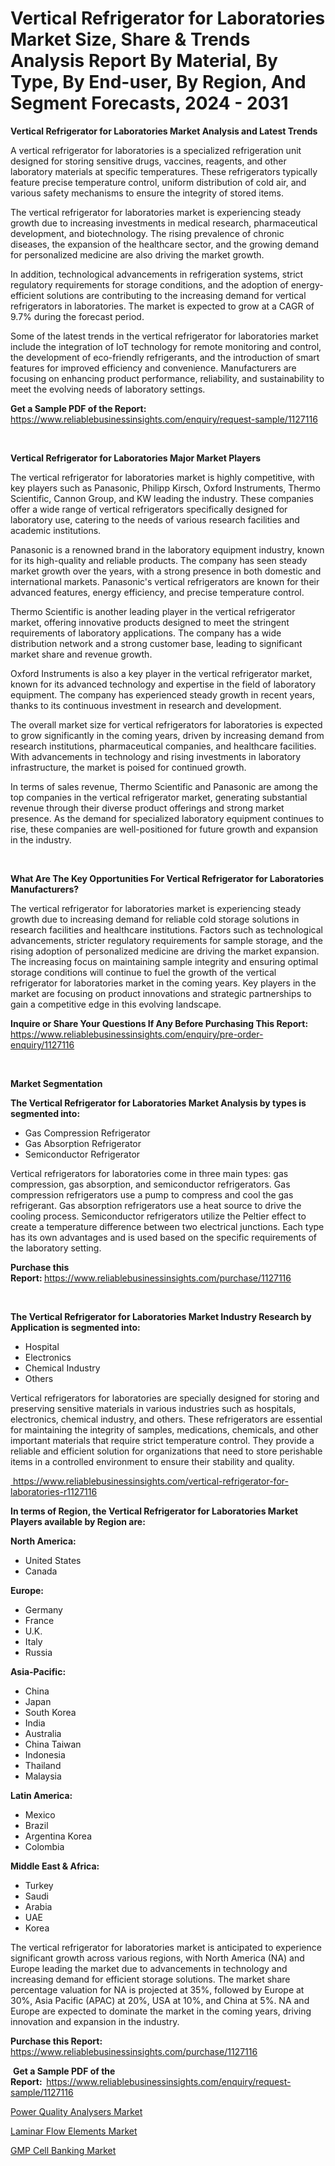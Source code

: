 <p><h1>Vertical Refrigerator for Laboratories Market Size, Share & Trends Analysis Report By Material, By Type, By End-user, By Region, And Segment Forecasts, 2024 - 2031</h1></p><p><strong>Vertical Refrigerator for Laboratories Market Analysis and Latest Trends</strong></p>
<p><p>A vertical refrigerator for laboratories is a specialized refrigeration unit designed for storing sensitive drugs, vaccines, reagents, and other laboratory materials at specific temperatures. These refrigerators typically feature precise temperature control, uniform distribution of cold air, and various safety mechanisms to ensure the integrity of stored items.</p><p>The vertical refrigerator for laboratories market is experiencing steady growth due to increasing investments in medical research, pharmaceutical development, and biotechnology. The rising prevalence of chronic diseases, the expansion of the healthcare sector, and the growing demand for personalized medicine are also driving the market growth.</p><p>In addition, technological advancements in refrigeration systems, strict regulatory requirements for storage conditions, and the adoption of energy-efficient solutions are contributing to the increasing demand for vertical refrigerators in laboratories. The market is expected to grow at a CAGR of 9.7% during the forecast period.</p><p>Some of the latest trends in the vertical refrigerator for laboratories market include the integration of IoT technology for remote monitoring and control, the development of eco-friendly refrigerants, and the introduction of smart features for improved efficiency and convenience. Manufacturers are focusing on enhancing product performance, reliability, and sustainability to meet the evolving needs of laboratory settings.</p></p>
<p><strong>Get a Sample PDF of the Report:&nbsp;</strong> <a href="https://www.reliablebusinessinsights.com/enquiry/request-sample/1127116">https://www.reliablebusinessinsights.com/enquiry/request-sample/1127116</a></p>
<p>&nbsp;</p>
<p><strong>Vertical Refrigerator for Laboratories Major Market Players</strong></p>
<p><p>The vertical refrigerator for laboratories market is highly competitive, with key players such as Panasonic, Philipp Kirsch, Oxford Instruments, Thermo Scientific, Cannon Group, and KW leading the industry. These companies offer a wide range of vertical refrigerators specifically designed for laboratory use, catering to the needs of various research facilities and academic institutions.</p><p>Panasonic is a renowned brand in the laboratory equipment industry, known for its high-quality and reliable products. The company has seen steady market growth over the years, with a strong presence in both domestic and international markets. Panasonic's vertical refrigerators are known for their advanced features, energy efficiency, and precise temperature control.</p><p>Thermo Scientific is another leading player in the vertical refrigerator market, offering innovative products designed to meet the stringent requirements of laboratory applications. The company has a wide distribution network and a strong customer base, leading to significant market share and revenue growth.</p><p>Oxford Instruments is also a key player in the vertical refrigerator market, known for its advanced technology and expertise in the field of laboratory equipment. The company has experienced steady growth in recent years, thanks to its continuous investment in research and development.</p><p>The overall market size for vertical refrigerators for laboratories is expected to grow significantly in the coming years, driven by increasing demand from research institutions, pharmaceutical companies, and healthcare facilities. With advancements in technology and rising investments in laboratory infrastructure, the market is poised for continued growth.</p><p>In terms of sales revenue, Thermo Scientific and Panasonic are among the top companies in the vertical refrigerator market, generating substantial revenue through their diverse product offerings and strong market presence. As the demand for specialized laboratory equipment continues to rise, these companies are well-positioned for future growth and expansion in the industry.</p></p>
<p>&nbsp;</p>
<p><strong>What Are The Key Opportunities For Vertical Refrigerator for Laboratories Manufacturers?</strong></p>
<p><p>The vertical refrigerator for laboratories market is experiencing steady growth due to increasing demand for reliable cold storage solutions in research facilities and healthcare institutions. Factors such as technological advancements, stricter regulatory requirements for sample storage, and the rising adoption of personalized medicine are driving the market expansion. The increasing focus on maintaining sample integrity and ensuring optimal storage conditions will continue to fuel the growth of the vertical refrigerator for laboratories market in the coming years. Key players in the market are focusing on product innovations and strategic partnerships to gain a competitive edge in this evolving landscape.</p></p>
<p><strong>Inquire or Share Your Questions If Any Before Purchasing This Report:</strong> <a href="https://www.reliablebusinessinsights.com/enquiry/pre-order-enquiry/1127116">https://www.reliablebusinessinsights.com/enquiry/pre-order-enquiry/1127116</a></p>
<p>&nbsp;</p>
<p><strong>Market Segmentation</strong></p>
<p><strong>The Vertical Refrigerator for Laboratories Market Analysis by types is segmented into:</strong></p>
<p><ul><li>Gas Compression Refrigerator</li><li>Gas Absorption Refrigerator</li><li>Semiconductor Refrigerator</li></ul></p>
<p><p>Vertical refrigerators for laboratories come in three main types: gas compression, gas absorption, and semiconductor refrigerators. Gas compression refrigerators use a pump to compress and cool the gas refrigerant. Gas absorption refrigerators use a heat source to drive the cooling process. Semiconductor refrigerators utilize the Peltier effect to create a temperature difference between two electrical junctions. Each type has its own advantages and is used based on the specific requirements of the laboratory setting.</p></p>
<p><strong>Purchase this Report:&nbsp;</strong><a href="https://www.reliablebusinessinsights.com/purchase/1127116">https://www.reliablebusinessinsights.com/purchase/1127116</a></p>
<p>&nbsp;</p>
<p><strong>The Vertical Refrigerator for Laboratories Market Industry Research by Application is segmented into:</strong></p>
<p><ul><li>Hospital</li><li>Electronics</li><li>Chemical Industry</li><li>Others</li></ul></p>
<p><p>Vertical refrigerators for laboratories are specially designed for storing and preserving sensitive materials in various industries such as hospitals, electronics, chemical industry, and others. These refrigerators are essential for maintaining the integrity of samples, medications, chemicals, and other important materials that require strict temperature control. They provide a reliable and efficient solution for organizations that need to store perishable items in a controlled environment to ensure their stability and quality.</p></p>
<p><a href="https://www.reliablebusinessinsights.com/vertical-refrigerator-for-laboratories-r1127116">&nbsp;https://www.reliablebusinessinsights.com/vertical-refrigerator-for-laboratories-r1127116</a></p>
<p><strong>In terms of Region, the Vertical Refrigerator for Laboratories Market Players available by Region are:</strong></p>
<p>
    <p> <strong> North America: </strong>
        <ul>
            <li>United States</li>
            <li>Canada</li>
        </ul>
        </p> 
    <p> <strong> Europe: </strong>
        <ul>
            <li>Germany</li>
            <li>France</li>
            <li>U.K.</li>
            <li>Italy</li>
            <li>Russia</li>
        </ul>
        </p> 
    <p> <strong> Asia-Pacific: </strong>
        <ul>
            <li>China</li>
            <li>Japan</li>
            <li>South Korea</li>
            <li>India</li>
            <li>Australia</li>
            <li>China Taiwan</li>
            <li>Indonesia</li>
            <li>Thailand</li>
            <li>Malaysia</li>
        </ul>
        </p> 
    <p> <strong> Latin America: </strong>
        <ul>
            <li>Mexico</li>
            <li>Brazil</li>
            <li>Argentina Korea</li>
            <li>Colombia</li>
        </ul>
        </p> 
    <p> <strong> Middle East & Africa: </strong>
        <ul>
            <li>Turkey</li>
            <li>Saudi</li>
            <li>Arabia</li>
            <li>UAE</li>
            <li>Korea</li>
        </ul>
    </p>
    </p>
<p><p>The vertical refrigerator for laboratories market is anticipated to experience significant growth across various regions, with North America (NA) and Europe leading the market due to advancements in technology and increasing demand for efficient storage solutions. The market share percentage valuation for NA is projected at 35%, followed by Europe at 30%, Asia Pacific (APAC) at 20%, USA at 10%, and China at 5%. NA and Europe are expected to dominate the market in the coming years, driving innovation and expansion in the industry.</p></p>
<p><strong>Purchase this Report: </strong><a href="https://www.reliablebusinessinsights.com/purchase/1127116">https://www.reliablebusinessinsights.com/purchase/1127116</a></p>
<p>&nbsp;<strong>Get a Sample PDF of the Report:&nbsp;&nbsp;</strong><a href="https://www.reliablebusinessinsights.com/enquiry/request-sample/1127116">https://www.reliablebusinessinsights.com/enquiry/request-sample/1127116</a></p>
<p><strong></strong></p>
<p><p><a href="https://github.com/amirvaghari/Market-Research-Report-List-1/blob/main/power-quality-analysers-market.md">Power Quality Analysers Market</a></p><p><a href="https://github.com/JennyferFeil2023/Market-Research-Report-List-1/blob/main/laminar-flow-elements-market.md">Laminar Flow Elements Market</a></p><p><a href="https://view.publitas.com/reportprime-1/insights-into-the-gmp-cell-banking-industry-market-financial-status-market-size-and-revenue-analysis-up-to-2031/">GMP Cell Banking Market</a></p></p>